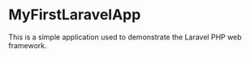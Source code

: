 MyFirstLaravelApp
=================

This is a simple application used to demonstrate the Laravel PHP web framework.

